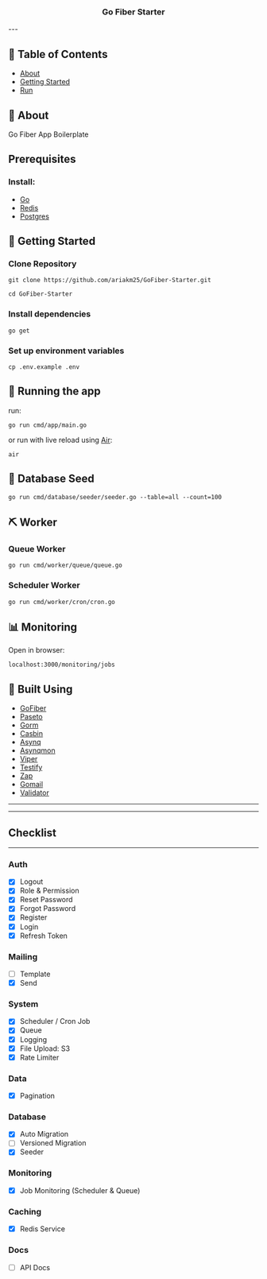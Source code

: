 <h3 align="center">
  Go Fiber Starter
</h3>
---

## 📝 Table of Contents

- [About](#about)
- [Getting Started](#getting_started)
- [Run](#run)

## 🧐 About <a name = "about"></a>

Go Fiber App Boilerplate

## Prerequisites

### Install:

- [Go](https://go.dev/)
- [Redis](https://redis.io/)
- [Postgres](https://www.postgresql.org/)

## 🏁 Getting Started <a name = "getting_started"></a>

### Clone Repository

```
git clone https://github.com/ariakm25/GoFiber-Starter.git
```

```
cd GoFiber-Starter
```

### Install dependencies

```
go get
```

### Set up environment variables

```
cp .env.example .env
```

## 🔧 Running the app <a name = "run"></a>

run:

```
go run cmd/app/main.go
```

or run with live reload using [Air](https://github.com/air-verse/air):

```
air
```

## 🌱 Database Seed

```
go run cmd/database/seeder/seeder.go --table=all --count=100
```

## ⛏️ Worker

### Queue Worker

```
go run cmd/worker/queue/queue.go
```

### Scheduler Worker

```
go run cmd/worker/cron/cron.go
```

## 📊 Monitoring

Open in browser:

```
localhost:3000/monitoring/jobs
```

## 🍃 Built Using <a name = "built_using"></a>

- [GoFiber](https://gofiber.io/)
- [Paseto](https://paseto.io/)
- [Gorm](https://gorm.io/)
- [Casbin](https://casbin.org/)
- [Asynq](https://github.com/hibiken/asynq)
- [Asynqmon](https://github.com/hibiken/asynqmon)
- [Viper](https://github.com/spf13/viper)
- [Testify](https://github.com/stretchr/testify)
- [Zap](https://github.com/uber-go/zap)
- [Gomail](https://github.com/go-gomail/gomail)
- [Validator](https://github.com/go-playground/validator)

---

---

## Checklist

---

### Auth

- [x] Logout
- [x] Role & Permission
- [x] Reset Password
- [x] Forgot Password
- [x] Register
- [x] Login
- [x] Refresh Token

### Mailing

- [ ] Template
- [x] Send

### System

- [x] Scheduler / Cron Job
- [x] Queue
- [x] Logging
- [x] File Upload: S3
- [x] Rate Limiter

### Data

- [x] Pagination

### Database

- [x] Auto Migration
- [ ] Versioned Migration
- [x] Seeder

### Monitoring

- [x] Job Monitoring (Scheduler & Queue)

### Caching

- [x] Redis Service

### Docs

- [ ] API Docs

